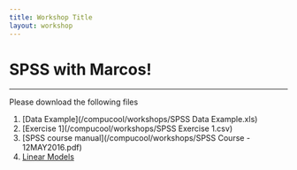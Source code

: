 ```yaml
---
title: Workshop Title
layout: workshop
---
```


# SPSS with Marcos!

--------



Please download the following files


1. [Data Example](/compucool/workshops/SPSS Data Example.xls)
2. [Exercise 1](/compucool/workshops/SPSS Exercise 1.csv)
3. [SPSS course manual](/compucool/workshops/SPSS Course - 12MAY2016.pdf)
4. [Linear Models](https://drive.google.com/file/d/0B6yB0-2m4D1-dHZJRk1jSjh6VFU/view?usp=sharing)
